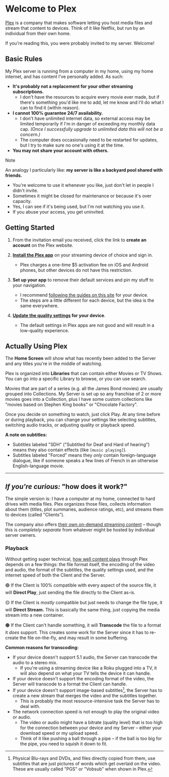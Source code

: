 # Welcome to Plex

[Plex](https://www.plex.tv/) is a company that makes software letting you host media files and stream that content to devices. Think of it like Netflix, but run by an individual from their own home.

If you're reading this, you were probably invited to my server. Welcome!

## Basic Rules
My Plex server is running from a computer in my home, using my home internet, and has content I've personally added. As such:

* **It's probably not a replacement for your other streaming subscriptions.**
  * I don't have the resources to acquire every movie ever made, but if there's something you'd like me to add, let me know and I'll do what I can to find it (within reason).
* **I cannot 100% guarantee 24/7 availability.**
  * I don't have unlimited internet data, so external access may be limited temporarily if I'm in danger of exceeding my monthly data cap. _(Once I successfully upgrade to unlimited data this will not be a concern.)_
  * The computer does occasionally need to be restarted for updates, but I try to make sure no one's using it at the time.
* **You may not share your account with others.**

> [!NOTE]
> An analogy I particularly like: **my server is like a backyard pool shared with friends.**
* You're welcome to use it whenever you like, just don't let in people I didn't invite.
* Sometimes it might be closed for maintenance or because it's over capacity.
* Yes, I can see if it's being used, but I'm not watching you use it.
* If you abuse your access, you get uninvited.

## Getting Started
1. From the invitation email you received, click the link to **create an account** on the Plex website.

2. **[Install the Plex app](https://www.plex.tv/apps-devices/)** on your streaming device of choice and sign in.
   * Plex charges a one-time $5 activation fee on iOS and Android phones, but other devices do not have this restriction.

3. **Set up your app** to remove their default services and pin my stuff to your navigation.
   * I recommend [following the guides on this site](https://mediaclients.wiki/en/Plex/Plex-Invite) for your device.
   * The steps are a little different for each device, but the idea is the same everywhere.

4. **[Update the quality settings](https://mediaclients.wiki/en/Plex#streaming-clients) for your device**.
   * The default settings in Plex apps are not good and will result in a low-quality experience.

## Actually Using Plex
The **Home Screen** will show what has recently been added to the Server and any titles you're in the middle of watching.

Plex is organized into **Libraries** that can contain either Movies or TV Shows. You can go into a specific Library to browse, or you can use search.

Movies that are part of a series (e.g. all the James Bond movies) are usually grouped into Collections. My Server is set up so any franchise of 2 or more movies goes into a Collection, plus I have some custom collections like "movies based on Stephen King books" or "Chocolate Factory".

Once you decide on something to watch, just click Play. At any time before or during playback, you can change your settings like selecting subtitles, switching audio tracks, or adjusting quality or playback speed.

**A note on subtitles:**
* Subtitles labeled "SDH" ("Subtitled for Deaf and Hard of hearing") means they also contain effects (like `[music playing]`).
* Subtitles labeled "Forced" means they _only_ contain foreign-language dialogue, like if someone speaks a few lines of French in an otherwise English-language movie.


-----


## _If you're curious:_ "how does it work?"

The simple version is: I have a computer at my home, connected to hard drives with media files. Plex organizes those files, collects information about them (titles, plot summaries, audience ratings, etc), and streams them to devices (called "Clients").

The company also offers [their own on-demand streaming content](https://watch.plex.tv/on-demand) – though this is _completely separate_ from whatever might be hosted by individual server owners.

### Playback
Without getting super technical, [how well content plays](https://support.plex.tv/articles/200430303-streaming-overview/) through Plex depends on a few things: the file format itself, the encoding of the video and audio, the format of the subtitles, the quality settings used, and the internet speed of both the Client and the Server.

🟢 If the Client is 100% compatible with every aspect of the source file, it will **Direct Play**, just sending the file directly to the Client as-is.

🟡 If the Client is _mostly_ compatible but just needs to change the file type, it will **Direct Stream.** This is basically the same thing, just copying the media stream into a new container.

🟠 If the Client can't handle something, it will **Transcode** the file to a format it _does_ support. This creates some work for the Server since it has to re-create the file on-the-fly, and may result in some buffering.

**Common reasons for transcoding:**
* If your device doesn't support 5.1 audio, the Server can transcode the audio to a stereo mix.
  * If you're using a streaming device like a Roku plugged into a TV, it will also depend on what your TV tells the device it can handle.
* If your device doesn't support the encoding format of the video, the Server will transcode to a format the Client can handle.
* If your device doesn't support image-based subtitles[^1], the Server has to create a new stream that merges the video and the subtitles together.
  * This is probably the most resource-intensive task the Server has to deal with.
* The network connection speed is not enough to play the original video or audio.
  * The video or audio might have a bitrate (quality level) that is too high for the connection between your device and my Server – either your download speed or my upload speed.
  * Think of it like pushing a ball through a pipe – if the ball is too big for the pipe, you need to squish it down to fit.

[^1]: Physical Blu-rays and DVDs, and files directly copied from them, use subtitles that are just pictures of words which get overlaid on the video. These are usually called "PGS" or "Vobsub" when shown in Plex.
